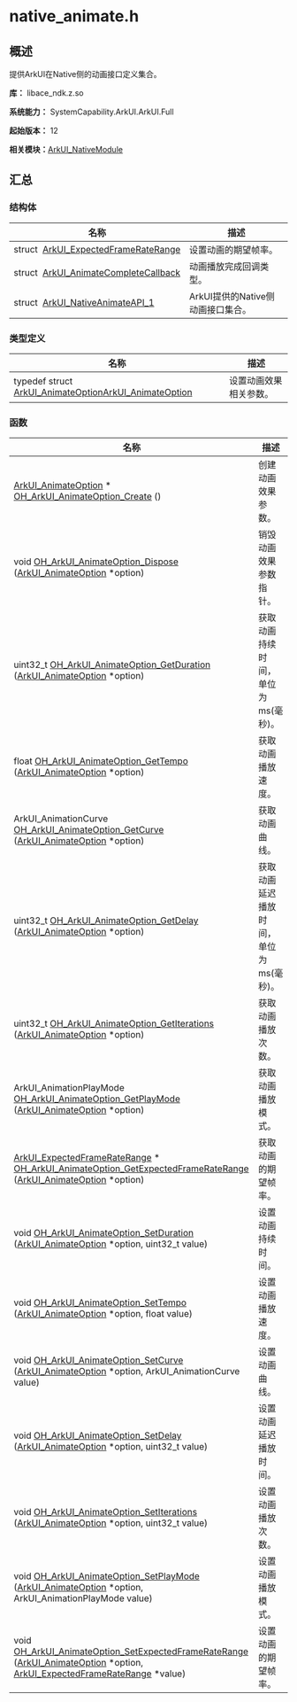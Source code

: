 # native_animate.h


## 概述

提供ArkUI在Native侧的动画接口定义集合。

**库：** libace_ndk.z.so

**系统能力：** SystemCapability.ArkUI.ArkUI.Full

**起始版本：** 12

**相关模块：**[ArkUI_NativeModule](_ark_u_i___native_module.md)


## 汇总


### 结构体

| 名称                                       | 描述                     |
| ---------------------------------------- | ---------------------- |
| struct&nbsp;&nbsp;[ArkUI_ExpectedFrameRateRange](_ark_u_i___expected_frame_rate_range.md) | 设置动画的期望帧率。             |
| struct&nbsp;&nbsp;[ArkUI_AnimateCompleteCallback](_ark_u_i___animate_complete_callback.md) | 动画播放完成回调类型。            |
| struct&nbsp;&nbsp;[ArkUI_NativeAnimateAPI_1](_ark_u_i___native_animate_a_p_i__1.md) | ArkUI提供的Native侧动画接口集合。 |


### 类型定义

| 名称                                       | 描述          |
| ---------------------------------------- | ----------- |
| typedef struct [ArkUI_AnimateOption](_ark_u_i___native_module.md#arkui_animateoption)[ArkUI_AnimateOption](_ark_u_i___native_module.md#arkui_animateoption) | 设置动画效果相关参数。 |


### 函数

| 名称                                       | 描述                    |
| ---------------------------------------- | --------------------- |
| [ArkUI_AnimateOption](_ark_u_i___native_module.md#arkui_animateoption) \* [OH_ArkUI_AnimateOption_Create](_ark_u_i___native_module.md#oh_arkui_animateoption_create) () | 创建动画效果参数。             |
| void [OH_ArkUI_AnimateOption_Dispose](_ark_u_i___native_module.md#oh_arkui_animateoption_dispose) ([ArkUI_AnimateOption](_ark_u_i___native_module.md#arkui_animateoption) \*option) | 销毁动画效果参数指针。           |
| uint32_t [OH_ArkUI_AnimateOption_GetDuration](_ark_u_i___native_module.md#oh_arkui_animateoption_getduration) ([ArkUI_AnimateOption](_ark_u_i___native_module.md#arkui_animateoption) \*option) | 获取动画持续时间，单位为ms(毫秒)。   |
| float [OH_ArkUI_AnimateOption_GetTempo](_ark_u_i___native_module.md#oh_arkui_animateoption_gettempo) ([ArkUI_AnimateOption](_ark_u_i___native_module.md#arkui_animateoption) \*option) | 获取动画播放速度。             |
| ArkUI_AnimationCurve [OH_ArkUI_AnimateOption_GetCurve](_ark_u_i___native_module.md#oh_arkui_animateoption_getcurve) ([ArkUI_AnimateOption](_ark_u_i___native_module.md#arkui_animateoption) \*option) | 获取动画曲线。               |
| uint32_t [OH_ArkUI_AnimateOption_GetDelay](_ark_u_i___native_module.md#oh_arkui_animateoption_getdelay) ([ArkUI_AnimateOption](_ark_u_i___native_module.md#arkui_animateoption) \*option) | 获取动画延迟播放时间，单位为ms(毫秒)。 |
| uint32_t [OH_ArkUI_AnimateOption_GetIterations](_ark_u_i___native_module.md#oh_arkui_animateoption_getiterations) ([ArkUI_AnimateOption](_ark_u_i___native_module.md#arkui_animateoption) \*option) | 获取动画播放次数。             |
| ArkUI_AnimationPlayMode [OH_ArkUI_AnimateOption_GetPlayMode](_ark_u_i___native_module.md#oh_arkui_animateoption_getplaymode) ([ArkUI_AnimateOption](_ark_u_i___native_module.md#arkui_animateoption) \*option) | 获取动画播放模式。             |
| [ArkUI_ExpectedFrameRateRange](_ark_u_i___expected_frame_rate_range.md) \* [OH_ArkUI_AnimateOption_GetExpectedFrameRateRange](_ark_u_i___native_module.md#oh_arkui_animateoption_getexpectedframeraterange) ([ArkUI_AnimateOption](_ark_u_i___native_module.md#arkui_animateoption) \*option) | 获取动画的期望帧率。            |
| void [OH_ArkUI_AnimateOption_SetDuration](_ark_u_i___native_module.md#oh_arkui_animateoption_setduration) ([ArkUI_AnimateOption](_ark_u_i___native_module.md#arkui_animateoption) \*option, uint32_t value) | 设置动画持续时间。             |
| void [OH_ArkUI_AnimateOption_SetTempo](_ark_u_i___native_module.md#oh_arkui_animateoption_settempo) ([ArkUI_AnimateOption](_ark_u_i___native_module.md#arkui_animateoption) \*option, float value) | 设置动画播放速度。             |
| void [OH_ArkUI_AnimateOption_SetCurve](_ark_u_i___native_module.md#oh_arkui_animateoption_setcurve) ([ArkUI_AnimateOption](_ark_u_i___native_module.md#arkui_animateoption) \*option, ArkUI_AnimationCurve value) | 设置动画曲线。               |
| void [OH_ArkUI_AnimateOption_SetDelay](_ark_u_i___native_module.md#oh_arkui_animateoption_setdelay) ([ArkUI_AnimateOption](_ark_u_i___native_module.md#arkui_animateoption) \*option, uint32_t value) | 设置动画延迟播放时间。           |
| void [OH_ArkUI_AnimateOption_SetIterations](_ark_u_i___native_module.md#oh_arkui_animateoption_setiterations) ([ArkUI_AnimateOption](_ark_u_i___native_module.md#arkui_animateoption) \*option, uint32_t value) | 设置动画播放次数。             |
| void [OH_ArkUI_AnimateOption_SetPlayMode](_ark_u_i___native_module.md#oh_arkui_animateoption_setplaymode) ([ArkUI_AnimateOption](_ark_u_i___native_module.md#arkui_animateoption) \*option, ArkUI_AnimationPlayMode value) | 设置动画播放模式。             |
| void [OH_ArkUI_AnimateOption_SetExpectedFrameRateRange](_ark_u_i___native_module.md#oh_arkui_animateoption_setexpectedframeraterange) ([ArkUI_AnimateOption](_ark_u_i___native_module.md#arkui_animateoption) \*option, [ArkUI_ExpectedFrameRateRange](_ark_u_i___expected_frame_rate_range.md) \*value) | 设置动画的期望帧率。            |